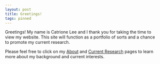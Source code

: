```yaml
---
layout: post
title: Greetings!
tags: pinned
---
```


Greetings! My name is Catrione Lee and I thank you for taking the time to view my website. This site will function as a portfolio of sorts and a chance to promote my current research.

Please feel free to click on my [About](http://catrionelee.github.io/about) and [Current Research](http://catrionelee.github.io/research) pages to learn more about my background and current interests.
